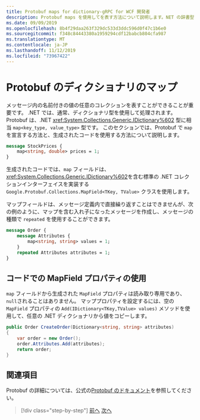 ```yaml
---
title: Protobuf maps for dictionary-gRPC for WCF 開発者
description: Protobuf maps を使用してを表す方法について説明します。NET の辞書型。
ms.date: 09/09/2019
ms.openlocfilehash: 8b4f29daa263f329dc533d3ddc596d0f47c1b6e0
ms.sourcegitcommit: f348c84443380a1959294cdf12babcb804cfa987
ms.translationtype: MT
ms.contentlocale: ja-JP
ms.lasthandoff: 11/12/2019
ms.locfileid: "73967422"
---
```

# <a name="protobuf-maps-for-dictionaries"></a>Protobuf のディクショナリのマップ

メッセージ内の名前付きの値の任意のコレクションを表すことができることが重要です。 .NET では、通常、ディクショナリ型を使用して処理されます。 Protobuf は、.NET <xref:System.Collections.Generic.IDictionary%602> 型に相当 `map<key_type, value_type>` 型です。 このセクションでは、Protobuf で `map` を宣言する方法と、生成されたコードを使用する方法について説明します。

```protobuf
message StockPrices {
    map<string, double> prices = 1;
}
```

生成されたコードでは、`map` フィールドは、<xref:System.Collections.Generic.IDictionary%602>を含む標準の .NET コレクションインターフェイスを実装する `Google.Protobuf.Collections.MapField<TKey, TValue>` クラスを使用します。

マップフィールドは、メッセージ定義内で直接繰り返すことはできませんが、次の例のように、マップを含む入れ子になったメッセージを作成し、メッセージの種類で `repeated` を使用することができます。

```protobuf
message Order {
    message Attributes {
        map<string, string> values = 1;
    }
    repeated Attributes attributes = 1;
}
```

## <a name="using-mapfield-properties-in-code"></a>コードでの MapField プロパティの使用

`map` フィールドから生成された `MapField` プロパティは読み取り専用であり、`null`されることはありません。 マッププロパティを設定するには、空の `MapField` プロパティの `Add(IDictionary<TKey,TValue> values)` メソッドを使用して、任意の .NET ディクショナリから値をコピーします。

```csharp
public Order CreateOrder(Dictionary<string, string> attributes)
{
    var order = new Order();
    order.Attributes.Add(attributes);
    return order;
}
```

## <a name="further-reading"></a>関連項目

Protobuf の詳細については、公式の[Protobuf のドキュメント](https://developers.google.com/protocol-buffers/docs/overview)を参照してください。

>[!div class="step-by-step"]
>[前へ](protobuf-enums.md)
>[次へ](wcf-services-to-grpc-comparison.md)
